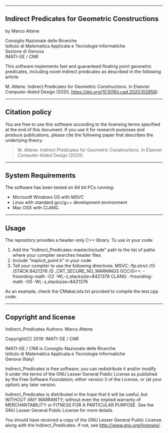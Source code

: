 ----------------------------
Indirect Predicates for Geometric Constructions
----------------------------

by Marco Attene

Consiglio Nazionale delle Ricerche                                        
Istituto di Matematica Applicata e Tecnologie Informatiche                
Sezione di Genova                                                         
IMATI-GE / CNR                                                            

This software implements fast and guaranteed floating point geometric predicates,
including novel indirect predicates as described in the following article:

M. Attene. Indirect Predicates for Geometric Constructions. In Elsevier Computer-Aided Design (2020, https://doi.org/10.1016/j.cad.2020.102856).

-------------------
Citation policy
--------------------
You are free to use this software according to the licensing terms specified at the end of this document.
If you use it for research purposes and produce publications, please cite the following paper 
that describes the underlying theory:

> M. Attene. Indirect Predicates for Geometric Constructions. In Elsevier Computer-Aided Design (2020).

-------------------
System Requirements
--------------------

The software has been tested on 64 bit PCs running:
 - Microsoft Windows OS with MSVC
 - Linux with standard gcc/g++ development environment
 - Mac OSX with CLANG.

---------------------
Usage
---------------------

The repository provides a header-only C++ library.
To use in your code:
1) Add the "Indirect_Predicates-master/include" path to the list of paths where your compiler searches header files
2) Include "implicit_point.h" in your code 
3) Tell your compiler to use the following directives:
   MSVC: /fp:strict /Oi /STACK:8421376 /D _CRT_SECURE_NO_WARNINGS
   GCC/G++: -frounding-math -O2 -Wl,-z,stacksize=8421376
   CLANG: -frounding-math -O0 -Wl,-z,stacksize=8421376

As an example, check the CMakeLists.txt provided to compile the test.cpp code.

---------------------
Copyright and license
---------------------

Indirect_Predicates
Authors: Marco Attene                                                    

Copyright(C) 2019: IMATI-GE / CNR                                        

IMATI-GE / CNR is Consiglio Nazionale delle Ricerche                     
Istituto di Matematica Applicata e Tecnologie Informatiche               
Genova (Italy)                                                           

Indirect_Predicates is free software; you can redistribute it and/or modify     
it under the terms of the GNU Lesser General Public License as published 
by the Free Software Foundation; either version 3 of the License, or (at 
your option) any later version.                                          

Indirect_Predicates is distributed in the hope that it will be useful, but      
WITHOUT ANY WARRANTY; without even the implied warranty of               
MERCHANTABILITY or FITNESS FOR A PARTICULAR PURPOSE.  See the GNU Lesser 
General Public License for more details.                                 

You should have received a copy of the GNU Lesser General Public License 
along with the Indirect_Predicates. If not, see http://www.gnu.org/licenses/.
